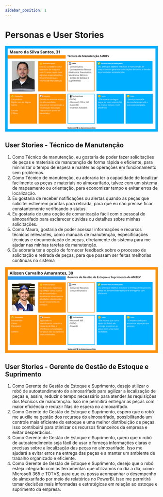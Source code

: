 ```yaml
---
sidebar_position: 1
---
```


# Personas e User Stories
![1° Persona](./img/1_persona.png)

## User Stories - Técnico de Manutenção
1. Como Técnico de manutenção, eu gostaria de poder fazer solicitações de peças e materiais de manutenção de forma rápida e eficiente, para minimizar o tempo de espera e manter as operações em funcionamento sem problemas.
2. Como Técnico de manutenção, eu adoraria ter a capacidade de localizar facilmente as peças e materiais no almoxarifado, talvez com um sistema de mapeamento ou orientação, para economizar tempo e evitar erros de localização.
3. Eu gostaria de receber notificações ou alertas quando as peças que solicitei estiverem prontas para retirada, para que eu não precise ficar constantemente verificando o status.
4. Eu gostaria de uma opção de comunicação fácil com o pessoal do almoxarifado para esclarecer dúvidas ou detalhes sobre minhas solicitações.
5. Como Mauro, gostaria de poder acessar informações e recursos técnicos relevantes, como manuais de manutenção, especificações técnicas e documentação de peças, diretamente do sistema para me ajudar nas minhas tarefas de manutenção.
6. Eu adoraria ter a opção de fornecer feedback sobre o processo de solicitação e retirada de peças, para que possam ser feitas melhorias contínuas no sistema

![2° Persona](./img/2_persona.png)

## User Stories - Gerente de Gestão de Estoque e Suprimento
1. Como Gerente de Gestão de Estoque e Suprimento, desejo utilizar o robô de autoatendimento do almoxarifado para agilizar a localização de peças e, assim, reduzir o tempo necessário para atender às requisições dos técnicos de manutenção. Isso me permitirá entregar as peças com maior eficiência e reduzir filas de espera no almoxarifado.
2. Como Gerente de Gestão de Estoque e Suprimento, espero que o robô me auxilie na gestão dos recursos do almoxarifado, possibilitando um controle mais eficiente do estoque e uma melhor distribuição de peças. Isso contribuirá para otimizar os recursos financeiros da empresa e evitar desperdícios.
3. Como Gerente de Gestão de Estoque e Suprimento, quero que o robô de autoatendimento seja fácil de usar e forneça informações claras e precisas sobre a localização das peças no almoxarifado. Isso me ajudará a evitar erros na entrega das peças e a manter um ambiente de trabalho organizado e eficiente.
4. Como Gerente de Gestão de Estoque e Suprimento, desejo que o robô esteja integrado com as ferramentas que utilizamos no dia a dia, como Microsoft 365 e TOTVS, para que eu possa acompanhar o desempenho do almoxarifado por meio de relatórios no PowerBi. Isso me permitirá tomar decisões mais informadas e estratégicas em relação ao estoque e suprimento da empresa.
